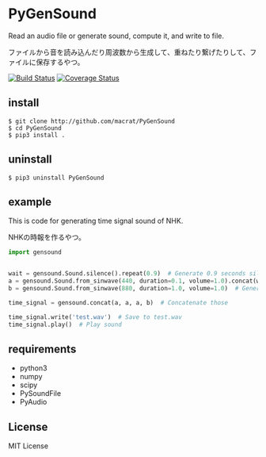 PyGenSound
==========

Read an audio file or generate sound, compute it, and write to file.

ファイルから音を読み込んだり周波数から生成して、重ねたり繋げたりして、ファイルに保存するやつ。

[![Build Status](https://travis-ci.org/macrat/PyGenSound.svg?branch=master)](https://travis-ci.org/macrat/PyGenSound)
[![Coverage Status](https://coveralls.io/repos/github/macrat/PyGenSound/badge.svg?branch=master)](https://coveralls.io/github/macrat/PyGenSound?branch=master)

## install
``` shell
$ git clone http://github.com/macrat/PyGenSound
$ cd PyGenSound
$ pip3 install .
```

## uninstall
``` shelll
$ pip3 uninstall PyGenSound
```

## example
This is code for generating time signal sound of NHK.

NHKの時報を作るやつ。

``` python
import gensound


wait = gensound.Sound.silence().repeat(0.9)  # Generate 0.9 seconds silence
a = gensound.Sound.from_sinwave(440, duration=0.1, volume=1.0).concat(wait)  # Generate 440Hz sin wave 0.1 seconds, and 0.9 seconds silence
b = gensound.Sound.from_sinwave(880, duration=1.0, volume=1.0)  # Generate 880Hz sin wave 1 seconds

time_signal = gensound.concat(a, a, a, b)  # Concatenate those

time_signal.write('test.wav')  # Save to test.wav
time_signal.play()  # Play sound
```

## requirements
- python3
- numpy
- scipy
- PySoundFile
- PyAudio

## License
MIT License
